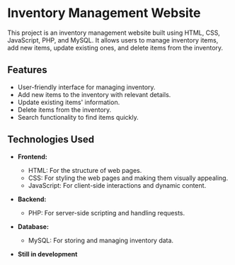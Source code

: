 # Inventory Management Website

This project is an inventory management website built using HTML, CSS, JavaScript, PHP, and MySQL. It allows users to manage inventory items, add new items, update existing ones, and delete items from the inventory.

## Features

- User-friendly interface for managing inventory.
- Add new items to the inventory with relevant details.
- Update existing items' information.
- Delete items from the inventory.
- Search functionality to find items quickly.

## Technologies Used

- **Frontend:**
  - HTML: For the structure of web pages.
  - CSS: For styling the web pages and making them visually appealing.
  - JavaScript: For client-side interactions and dynamic content.
- **Backend:**
  - PHP: For server-side scripting and handling requests.
- **Database:**
  - MySQL: For storing and managing inventory data.
 
- **Still in development**
